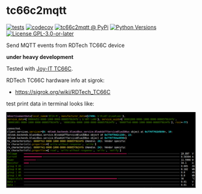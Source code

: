 # tc66c2mqtt

[![tests](https://github.com/jedie/tc66c2mqtt/actions/workflows/tests.yml/badge.svg?branch=main)](https://github.com/jedie/tc66c2mqtt/actions/workflows/tests.yml)
[![codecov](https://codecov.io/github/jedie/tc66c2mqtt/branch/main/graph/badge.svg)](https://app.codecov.io/github/jedie/tc66c2mqtt)
[![tc66c2mqtt @ PyPi](https://img.shields.io/pypi/v/tc66c2mqtt?label=tc66c2mqtt%20%40%20PyPi)](https://pypi.org/project/tc66c2mqtt/)
[![Python Versions](https://img.shields.io/pypi/pyversions/tc66c2mqtt)](https://github.com/jedie/tc66c2mqtt/blob/main/pyproject.toml)
[![License GPL-3.0-or-later](https://img.shields.io/pypi/l/tc66c2mqtt)](https://github.com/jedie/tc66c2mqtt/blob/main/LICENSE)

Send MQTT events from RDTech TC66C device

**under heavy development**


Tested with [Joy-IT TC66C](https://joy-it.net/de/products/JT-TC66C).


RDTech TC66C hardware info at sigrok:

 * https://sigrok.org/wiki/RDTech_TC66C

test print data in terminal looks like:

![2024-05-07_20-08_print_data.png](https://raw.githubusercontent.com/jedie/jedie.github.io/master/screenshots/tc66c2mqtt/2024-05-07_20-08_print_data.png "2024-05-07_20-08_print_data.png")
